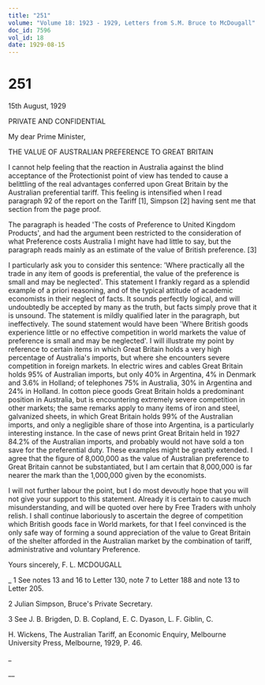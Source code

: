 ```yaml
---
title: "251"
volume: "Volume 18: 1923 - 1929, Letters from S.M. Bruce to McDougall"
doc_id: 7596
vol_id: 18
date: 1929-08-15
---
```


# 251

15th August, 1929

PRIVATE AND CONFIDENTIAL

My dear Prime Minister,

THE VALUE OF AUSTRALIAN PREFERENCE TO GREAT BRITAIN

I cannot help feeling that the reaction in Australia against the blind acceptance of the Protectionist point of view has tended to cause a belittling of the real advantages conferred upon Great Britain by the Australian preferential tariff. This feeling is intensified when I read paragraph 92 of the report on the Tariff [1], Simpson [2] having sent me that section from the page proof.

The paragraph is headed 'The costs of Preference to United Kingdom Products', and had the argument been restricted to the consideration of what Preference costs Australia I might have had little to say, but the paragraph reads mainly as an estimate of the value of British preference. [3]

I particularly ask you to consider this sentence: 'Where practically all the trade in any item of goods is preferential, the value of the preference is small and may be neglected'. This statement I frankly regard as a splendid example of a priori reasoning, and of the typical attitude of academic economists in their neglect of facts. It sounds perfectly logical, and will undoubtedly be accepted by many as the truth, but facts simply prove that it is unsound. The statement is mildly qualified later in the paragraph, but ineffectively. The sound statement would have been 'Where British goods experience little or no effective competition in world markets the value of preference is small and may be neglected'. I will illustrate my point by reference to certain items in which Great Britain holds a very high percentage of Australia's imports, but where she encounters severe competition in foreign markets. In electric wires and cables Great Britain holds 95% of Australian imports, but only 40% in Argentina, 4% in Denmark and 3.6% in Holland; of telephones 75% in Australia, 30% in Argentina and 24% in Holland. In cotton piece goods Great Britain holds a predominant position in Australia, but is encountering extremely severe competition in other markets; the same remarks apply to many items of iron and steel, galvanized sheets, in which Great Britain holds 99% of the Australian imports, and only a negligible share of those into Argentina, is a particularly interesting instance. In the case of news print Great Britain held in 1927 84.2% of the Australian imports, and probably would not have sold a ton save for the preferential duty. These examples might be greatly extended. I agree that the figure of 8,000,000 as the value of Australian preference to Great Britain cannot be substantiated, but I am certain that 8,000,000 is far nearer the mark than the 1,000,000 given by the economists.

I will not further labour the point, but I do most devoutly hope that you will not give your support to this statement. Already it is certain to cause much misunderstanding, and will be quoted over here by Free Traders with unholy relish. I shall continue laboriously to ascertain the degree of competition which British goods face in World markets, for that I feel convinced is the only safe way of forming a sound appreciation of the value to Great Britain of the shelter afforded in the Australian market by the combination of tariff, administrative and voluntary Preference.

Yours sincerely, F. L. MCDOUGALL 

_ 1 See notes 13 and 16 to Letter 130, note 7 to Letter 188 and note 13 to Letter 205.

2 Julian Simpson, Bruce's Private Secretary.

3 See J. B. Brigden, D. B. Copland, E. C. Dyason, L. F. Giblin, C.

H. Wickens, The Australian Tariff, an Economic Enquiry, Melbourne University Press, Melbourne, 1929, P. 46.

_

__
